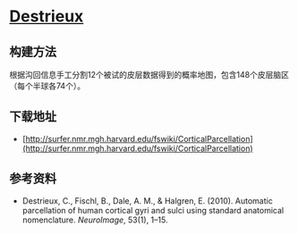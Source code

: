 # [Destrieux](http://surfer.nmr.mgh.harvard.edu/fswiki/CorticalParcellation)

## 构建方法

根据沟回信息手工分割12个被试的皮层数据得到的概率地图，包含148个皮层脑区（每个半球各74个）。

## 下载地址

* [http://surfer.nmr.mgh.harvard.edu/fswiki/CorticalParcellation](http://surfer.nmr.mgh.harvard.edu/fswiki/CorticalParcellation)

## 参考资料

* Destrieux, C., Fischl, B., Dale, A. M., & Halgren, E. (2010). Automatic parcellation of human cortical gyri and sulci using standard anatomical nomenclature. *NeuroImage*, 53(1), 1–15.